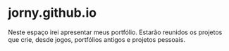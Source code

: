 # jorny.github.io
Neste espaço irei apresentar meus portfólio. Estarão reunidos os projetos que crie, desde jogos, portfólios antigos e projetos pessoais.
